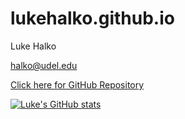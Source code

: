 # lukehalko.github.io

Luke Halko 

halko@udel.edu

[Click here for GitHub Repository](https://github.com/lukehalko/lukehalko.github.io)

[![Luke's GitHub stats](https://github-readme-stats.vercel.app/api?username=lukehalko)](https://github.com/anuraghazra/github-readme-stats)
